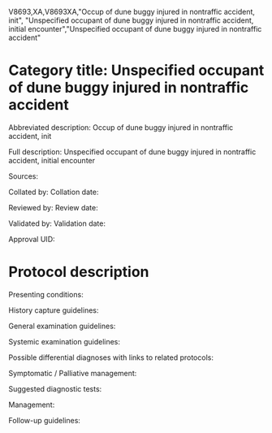 V8693,XA,V8693XA,"Occup of dune buggy injured in nontraffic accident, init", "Unspecified occupant of dune buggy injured in nontraffic accident, initial encounter","Unspecified occupant of dune buggy injured in nontraffic accident"
# Category title: Unspecified occupant of dune buggy injured in nontraffic accident

Abbreviated description: Occup of dune buggy injured in nontraffic accident, init

Full description: Unspecified occupant of dune buggy injured in nontraffic accident, initial encounter

Sources:

Collated by:
Collation date:

Reviewed by:
Review date:

Validated by:
Validation date:

Approval UID:

# Protocol description

Presenting conditions:

History capture guidelines:

General examination guidelines:

Systemic examination guidelines:

Possible differential diagnoses with links to related protocols:

Symptomatic / Palliative management:

Suggested diagnostic tests:

Management:

Follow-up guidelines:
